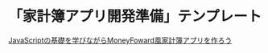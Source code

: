 # 「家計簿アプリ開発準備」テンプレート
[JavaScriptの基礎を学びながらMoneyFoward風家計簿アプリを作ろう](https://www.techpit.jp/courses/169)